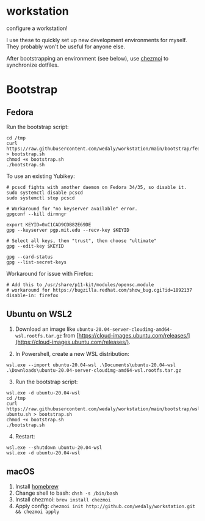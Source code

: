 # workstation
configure a workstation!

I use these to quickly set up new development environments for myself. They probably won't be useful for anyone else.

After bootstrapping an environment (see below), use [chezmoi](https://github.com/twpayne/chezmoi) to synchronize dotfiles.

# Bootstrap

## Fedora

Run the bootstrap script:
```
cd /tmp
curl https://raw.githubusercontent.com/wedaly/workstation/main/bootstrap/fedora.sh > bootstrap.sh
chmod +x bootstrap.sh
./bootstrap.sh
```

To use an existing Yubikey:
```
# pcscd fights with another daemon on Fedora 34/35, so disable it.
sudo systemctl disable pcscd
sudo systemctl stop pcscd

# Workaround for "no keyserver available" error.
gpgconf --kill dirmngr

export KEYID=0xC1CAD9CDB82E69DE
gpg --keyserver pgp.mit.edu --recv-key $KEYID

# Select all keys, then "trust", then choose "ultimate"
gpg --edit-key $KEYID

gpg --card-status
gpg --list-secret-keys
```

Workaround for issue with Firefox:
```
# Add this to /usr/share/p11-kit/modules/opensc.module
# workaround for https://bugzilla.redhat.com/show_bug.cgi?id=1892137
disable-in: firefox
```

## Ubuntu on WSL2

1. Download an image like `ubuntu-20.04-server-cloudimg-amd64-wsl.rootfs.tar.gz` from [https://cloud-images.ubuntu.com/releases/](https://cloud-images.ubuntu.com/releases/).

2. In Powershell, create a new WSL distribution:
```
wsl.exe --import ubuntu-20.04-wsl .\Documents\ubuntu-20.04-wsl .\Downloads\ubuntu-20.04-server-cloudimg-amd64-wsl.rootfs.tar.gz
```

3. Run the bootstrap script:
```
wsl.exe -d ubuntu-20.04-wsl
cd /tmp
curl https://raw.githubusercontent.com/wedaly/workstation/main/bootstrap/wsl-ubuntu.sh > bootstrap.sh
chmod +x bootstrap.sh
./bootstrap.sh
```

4. Restart:
```
wsl.exe --shutdown ubuntu-20.04-wsl
wsl.exe -d ubuntu-20.04-wsl
```

## macOS

1. Install [homebrew](https://docs.brew.sh/Installation)
2. Change shell to bash: `chsh -s /bin/bash`
3. Install chezmoi: `brew install chezmoi`
4. Apply config: `chezmoi init http://github.com/wedaly/workstation.git && chezmoi apply`
